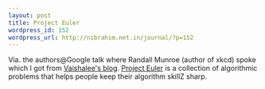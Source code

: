 ```yaml
--- 
layout: post
title: Project Euler
wordpress_id: 152
wordpress_url: http://nibrahim.net.in/journal/?p=152
---
```

Via. the authors@Google talk where Randall Munroe (author of xkcd) spoke which I got from <a href="http://small-tiger.blogspot.com/2007/12/xkcd-and-neil-gaiman.html">Vaishalee's blog</a>. <a href="http://projecteuler.net/"> Project Euler</a> is a collection of algorithmic problems that helps people keep their algorithm skillZ sharp.
